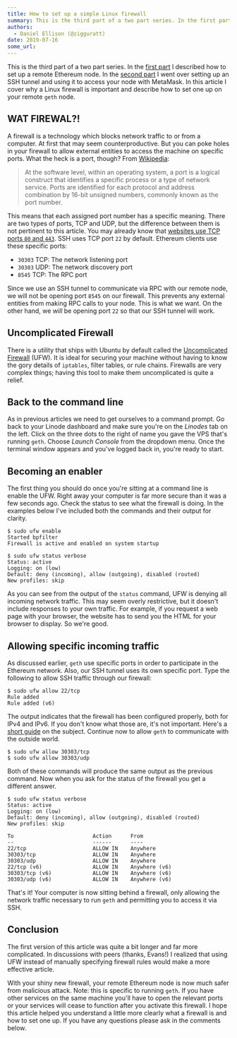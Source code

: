 ```yaml
---
title: How to set up a simple Linux firewall
summary: This is the third part of a two part series. In the first part I described how to set up a remote Ethereum node. In the second part I went over setting up an SSH tunnel and using it to access your node with MetaMask. In this article I cover why a Linux firewall is important and describe how to set one up on your remote geth node. WAT FIREWAL?! A firewall is a technology which blocks network traffic to or from a computer. At first that may seem counterproductive. But you can poke holes in your fi
authors:
  - Daniel Ellison (@zigguratt)
date: 2019-07-16
some_url: 
---
```


This is the third part of a two part series. In the [first part](https://kauri.io/article/c287fe53de9b4073a18065443253a86d/v1/how-to-install-and-synchronize-your-own-remote-ethereum-nodes) I described how to set up a remote Ethereum node. In the [second part](https://kauri.io/article/348d6c66da2949978c85bf2cd913d0ac/v1/make-use-of-your-remote-ethereum-node-using-an-ssh-tunnel-and-metamask) I went over setting up an SSH tunnel and using it to access your node with MetaMask. In this article I cover why a Linux firewall is important and describe how to set one up on your remote `geth` node.

## WAT FIREWAL?!

A firewall is a technology which blocks network traffic to or from a computer. At first that may seem counterproductive. But you can poke holes in your firewall to allow external entities to access the machine on specific ports. What the heck is a port, though? From [Wikipedia](https://en.wikipedia.org/wiki/Port_(computer_networking)):

>At the software level, within an operating system, a port is a logical construct that identifies a specific process or a type of network service. Ports are identified for each protocol and address combination by 16-bit unsigned numbers, commonly known as the port number.

This means that each assigned port number has a specific meaning. There are two types of ports, TCP and UDP, but the difference between them is not pertinent to this article. You may already know that [websites use TCP ports `80` and `443`](https://www.howtogeek.com/233383/why-was-80-chosen-as-the-default-http-port-and-443-as-the-default-https-port/). SSH uses TCP port `22` by default. Ethereum clients use these specific ports:

* `30303` TCP: The network listening port
* `30303` UDP: The network discovery port
* `8545` TCP: The RPC port

Since we use an SSH tunnel to communicate via RPC with our remote node, we will not be opening port `8545` on our firewall. This prevents any external entities from making RPC calls to your node. This is what we want. On the other hand, we _will_ be opening port `22` so that our SSH tunnel will work.

## Uncomplicated Firewall

There is a utility that ships with Ubuntu by default called the [Uncomplicated Firewall](https://help.ubuntu.com/community/UFW) (UFW). It is ideal for securing your machine without having to know the gory details of `iptables`, filter tables, or rule chains. Firewalls are very complex things; having this tool to make them uncomplicated is quite a relief.

## Back to the command line

As in previous articles we need to get ourselves to a command prompt. Go back to your Linode dashboard and make sure you're on the _Linodes_ tab on the left. Click on the three dots to the right of name you gave the VPS that's running `geth`. Choose _Launch Console_ from the dropdown menu. Once the terminal window appears and you've logged back in, you're ready to start.

## Becoming an enabler

The first thing you should do once you're sitting at a command line is enable the UFW. Right away your computer is far more secure than it was a few seconds ago. Check the status to see what the firewall is doing. In the examples below I've included both the commands and their output for clarity.

```shell
$ sudo ufw enable
Started bpfilter
Firewall is active and enabled on system startup

$ sudo ufw status verbose
Status: active
Logging: on (low)
Default: deny (incoming), allow (outgoing), disabled (routed)
New profiles: skip
```
As you can see from the output of the `status` command, UFW is denying all incoming network traffic. This may seem overly restrictive, but it doesn't include responses to your own traffic. For example, if you request a web page with your browser, the website has to send you the HTML for your browser to display. So we're good.

## Allowing specific incoming traffic

As discussed earlier, `geth` use specific ports in order to participate in the Ethereum network. Also, our SSH tunnel uses its own specific port. Type the following to allow SSH traffic through our firewall:

```shell
$ sudo ufw allow 22/tcp
Rule added
Rule added (v6)
```

The output indicates that the firewall has been configured properly, both for IPv4 and IPv6. If you don't know what those are, it's not important. Here's a [short guide](https://mashable.com/2011/02/03/ipv4-ipv6-guide/) on the subject. Continue now to allow `geth` to communicate with the outside world.

```shell
$ sudo ufw allow 30303/tcp
$ sudo ufw allow 30303/udp
```

Both of these commands will produce the same output as the previous command. Now when you ask for the status of the firewall you get a different answer.

```shell
$ sudo ufw status verbose
Status: active
Logging: on (low)
Default: deny (incoming), allow (outgoing), disabled (routed)
New profiles: skip

To                         Action      From
--                         ------      ----
22/tcp                     ALLOW IN    Anywhere                  
30303/tcp                  ALLOW IN    Anywhere                  
30303/udp                  ALLOW IN    Anywhere                  
22/tcp (v6)                ALLOW IN    Anywhere (v6)             
30303/tcp (v6)             ALLOW IN    Anywhere (v6)             
30303/udp (v6)             ALLOW IN    Anywhere (v6)             
```

That's it! Your computer is now sitting behind a firewall, only allowing the network traffic necessary to run `geth` and permitting you to access it via SSH.

## Conclusion

The first version of this article was quite a bit longer and far more complicated. In discussions with peers (thanks, Evans!) I realized that using UFW instead of manually specifying firewall rules would make a more effective article.

With your shiny new firewall, your remote Ethereum node is now much safer from malicious attack. Note: this is specific to running `geth`. If you have other services on the same machine you'll have to open the relevant ports or your services will cease to function after you activate this firewall. I hope this article helped you understand a little more clearly what a firewall is and how to set one up. If you have any questions please ask in the comments below.